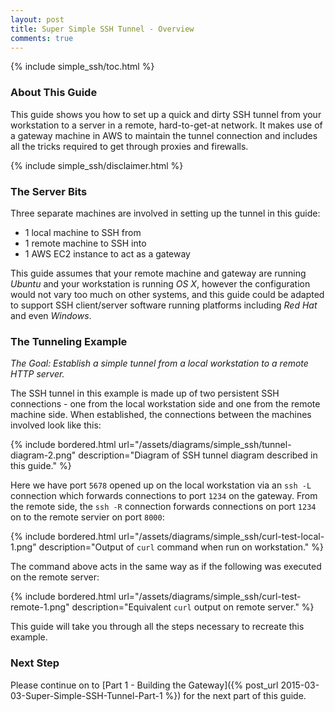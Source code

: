 ```yaml
---
layout: post
title: Super Simple SSH Tunnel - Overview
comments: true
---
```



{% include simple_ssh/toc.html %}

<a name="about"></a>
### About This Guide

This guide shows you how to set up a quick and dirty SSH tunnel from your workstation to a server in a remote, hard-to-get-at network. It makes use of a gateway machine in AWS to maintain the tunnel connection and includes all the tricks required to get through proxies and firewalls. 

{% include simple_ssh/disclaimer.html %}


<a name="sec1"></a>
### The Server Bits

Three separate machines are involved in setting up the tunnel in this guide:

* 1 local machine to SSH from
* 1 remote machine to SSH into
* 1 AWS EC2 instance to act as a gateway

This guide assumes that your remote machine and gateway are running _Ubuntu_ and your workstation is running _OS X_, however the configuration would not vary too much on other systems, and this guide could be adapted to support SSH client/server software running platforms including _Red Hat_ and even _Windows_.


<a name="sec2"></a>
### The Tunneling Example

_The Goal: Establish a simple tunnel from a local workstation to a remote HTTP server._

The SSH tunnel in this example is made up of two persistent SSH connections - one from the local workstation side and one from the remote machine side. When established, the connections between the machines involved look like this:

{% include bordered.html url="/assets/diagrams/simple_ssh/tunnel-diagram-2.png" description="Diagram of SSH tunnel diagram described in this guide." %}

Here we have port `5678` opened up on the local workstation via an `ssh -L` connection which forwards connections to port `1234` on the gateway. From the remote side, the `ssh -R` connection forwards connections on port `1234` on to the remote servier on port `8000`:

{% include bordered.html url="/assets/diagrams/simple_ssh/curl-test-local-1.png" description="Output of `curl` command when run on workstation." %}

The command above acts in the same way as if the following was executed on the remote server:

{% include bordered.html url="/assets/diagrams/simple_ssh/curl-test-remote-1.png" description="Equivalent `curl` output on remote server." %}

This guide will take you through all the steps necessary to recreate this example.


<a name="next"></a>
### Next Step

Please continue on to [Part 1 - Building the Gateway]({% post_url 2015-03-03-Super-Simple-SSH-Tunnel-Part-1 %}) for the next part of this guide.

